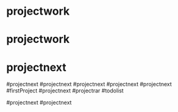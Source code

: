 # projectwork
# projectwork
# projectnext
#projectnext
#projectnext
#projectnext
#projectnext
#projectnext
#firstProject
#projectnext
#projectrar
#todolist

#projectnext
#projectnext

